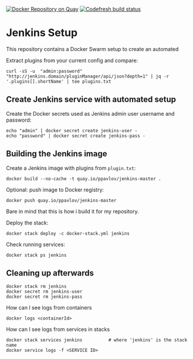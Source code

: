 [![Docker Repository on Quay](https://quay.io/repository/ppavlov/jenkins-master/status "Docker Repository on Quay")](https://quay.io/repository/ppavlov/jenkins-master)
[![Codefresh build status]( https://g.codefresh.io/api/badges/build?repoOwner=pmpavlov&repoName=docker-stacks&branch=master&pipelineName=jenkins-master&accountName=ppavlov&type=cf-1)]( https://g.codefresh.io/repositories/pmpavlov/docker-stacks/builds?filter=trigger:build;branch:master;service:5ad47cf9ff851700012da140~jenkins-master)

Jenkins Setup
=======================
This repository contains a Docker Swarm setup to create an automated

Extract plugins from your current config and compare:

    curl -sS -u  "admin:password" "http://jenkins.domain/pluginManager/api/json?depth=1" | jq -r '.plugins[].shortName' | tee plugins.txt
 
Create Jenkins service with automated setup
-------------------------------------------

Create the Docker secrets used as Jenkins admin user username and password:

    echo "admin" | docker secret create jenkins-user -
    echo "password" | docker secret create jenkins-pass -

Building the Jenkins image
---------------------------------

Create a Jenkins image with plugins from `plugin.txt`:

    docker build --no-cache -t quay.io/ppavlov/jenkins-master .

Optional: push image to Docker registry:

    docker push quay.io/ppavlov/jenkins-master

Bare in mind that this is how i build it for my repository.

Deploy the stack:

    docker stack deploy -c docker-stack.yml jenkins

Check running services:

    docker stack ps jenkins

Cleaning up afterwards
----------------------

    docker stack rm jenkins
    docker secret rm jenkins-user
    docker secret rm jenkins-pass

How can I see logs from containers

    docker logs <containerId>

How can I see logs from services in stacks

    docker stack services jenkins          # where 'jenkins' is the stack name
    docker service logs -f <SERVICE ID>


